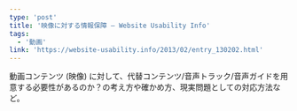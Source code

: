 ```yaml
---
type: 'post'
title: '映像に対する情報保障 — Website Usability Info'
tags:
  - '動画'
link: 'https://website-usability.info/2013/02/entry_130202.html'
---
```

動画コンテンツ (映像) に対して、代替コンテンツ/音声トラック/音声ガイドを用意する必要性があるのか？の考え方や確かめ方、現実問題としての対応方法など。